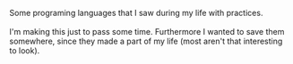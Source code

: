 Some programing languages that I saw during my life with practices. <br><br>
I'm making this just to pass some time. Furthermore I wanted to save them somewhere, since they made a part of my life (most aren't that interesting to look).
